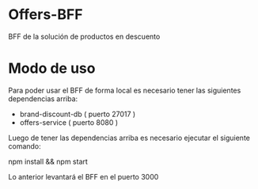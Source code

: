 # Offers-BFF

BFF de la solución de productos en descuento

# Modo de uso 

Para poder usar el BFF de forma local es necesario tener las siguientes dependencias arriba:

- brand-discount-db ( puerto 27017 )
- offers-service    ( puerto 8080  )

Luego de tener las dependencias arriba es necesario ejecutar el siguiente comando:

npm install && npm start

Lo anterior levantará el BFF en el puerto 3000


